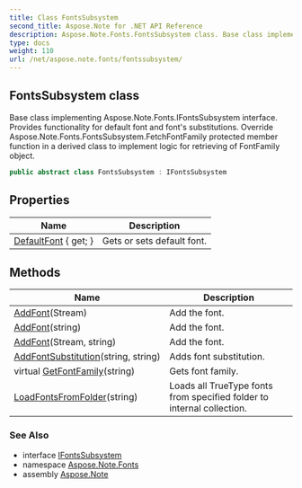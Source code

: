 ```yaml
---
title: Class FontsSubsystem
second_title: Aspose.Note for .NET API Reference
description: Aspose.Note.Fonts.FontsSubsystem class. Base class implementing Aspose.Note.Fonts.IFontsSubsystem interface. Provides functionality for default font and fonts substitutions. Override Aspose.Note.Fonts.FontsSubsystem.FetchFontFamily protected member function in a derived class to implement logic for retrieving of FontFamily object
type: docs
weight: 110
url: /net/aspose.note.fonts/fontssubsystem/
---
```

## FontsSubsystem class

Base class implementing Aspose.Note.Fonts.IFontsSubsystem interface. Provides functionality for default font and font's substitutions. Override Aspose.Note.Fonts.FontsSubsystem.FetchFontFamily protected member function in a derived class to implement logic for retrieving of FontFamily object.

```csharp
public abstract class FontsSubsystem : IFontsSubsystem
```

## Properties

| Name | Description |
| --- | --- |
| [DefaultFont](../../aspose.note.fonts/fontssubsystem/defaultfont/) { get; } | Gets or sets default font. |

## Methods

| Name | Description |
| --- | --- |
| [AddFont](../../aspose.note.fonts/fontssubsystem/addfont/#addfont)(Stream) | Add the font. |
| [AddFont](../../aspose.note.fonts/fontssubsystem/addfont/#addfont_2)(string) | Add the font. |
| [AddFont](../../aspose.note.fonts/fontssubsystem/addfont/#addfont_1)(Stream, string) | Add the font. |
| [AddFontSubstitution](../../aspose.note.fonts/fontssubsystem/addfontsubstitution/)(string, string) | Adds font substitution. |
| virtual [GetFontFamily](../../aspose.note.fonts/fontssubsystem/getfontfamily/)(string) | Gets font family. |
| [LoadFontsFromFolder](../../aspose.note.fonts/fontssubsystem/loadfontsfromfolder/)(string) | Loads all TrueType fonts from specified folder to internal collection. |

### See Also

* interface [IFontsSubsystem](../ifontssubsystem/)
* namespace [Aspose.Note.Fonts](../../aspose.note.fonts/)
* assembly [Aspose.Note](../../)


